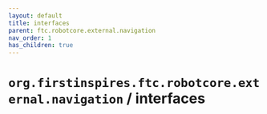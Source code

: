 ```yaml
---
layout: default
title: interfaces
parent: ftc.robotcore.external.navigation
nav_order: 1
has_children: true
---
```

# `org.firstinspires.ftc.robotcore.external.navigation` / interfaces
      